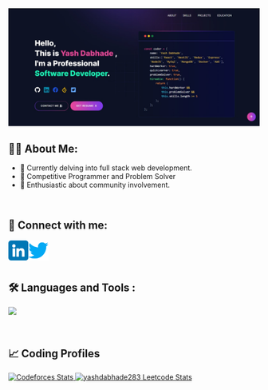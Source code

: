 
<a href="https://portfolio-yash-dabhade.vercel.app/">
<img src="./Portfolio.jpg" />
</a>
<br>

## 🧑‍💻 About Me:
- 🌱 Currently delving into full stack web development.
- 🔭 Competitive Programmer and Problem Solver
- 🎨 Enthusiastic about community involvement.

<br>

## 🤝 Connect with me:
<a href="https://www.linkedin.com/in/yashdabhade283"><img align="left" src="https://github.com/Yash-Dabhade/Yash-Dabhade/blob/main/Images/linkedin.png" alt="Img | LinkedIn" width=40px;/>
</a>
<a href="https://twitter.com/YashD283"><img align="left" src="https://github.com/Yash-Dabhade/Yash-Dabhade/blob/main/Images/twitter.png" alt="Img | Twitter" width="40px"/>
</a>

<br>
<br>
<br>

<div id="badges">

## 🛠️ Languages and Tools :
<p>
  <a href="https://skillicons.dev">
   <img src="https://skillicons.dev/icons?i=javascript,typescript,react,nodejs,express,mongodb,html,css,bootstrap,tailwind,jquery,java,firebase,git,github"/>
  </a>
</p>
</div>

<br>
   
## 📈 Coding Profiles

<span>
<a href="https://codeforces.com/profile/yashdabhade283">
<img height="316" src="https://codeforces-readme-stats.vercel.app/api/card?username=yashdabhade283&theme=github_dark&force_username=true&border_color=404040" alt="Codeforces Stats"/>
</a>
<a href="https://leetcode.com/yashdabhade283">
<img height="316" src="https://leetcard.jacoblin.cool/yashdabhade283?theme=dark&font=Ubuntu&cache=14400&ext=contest&sheets=https://gist.githubusercontent.com/yashdabhade283/5e715e284c89cace8f5fa09f7fb930b8/raw/ec0be570f114124b1a2156a660d67baa0ab5639d/leetcode_stats_card.css" alt="yashdabhade283 Leetcode Stats"/>
</a>
</span>


<br>
